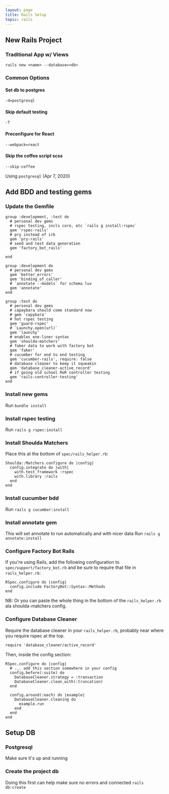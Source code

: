 ```yaml
---
layout: page
title: Rails Setup
topic: rails
---
```


## New Rails Project

### Traditional App w/ Views

`rails new <name> --database=<db>`

### Common Options

#### Set db to postgres

`-d=postgresql`

#### Skip default testing

`-T`

#### Preconfigure for React

`--webpack=react`

#### Skip the coffee script scss

`--skip-coffee`

Using `postgresql` (Apr 7, 2020)

## Add BDD and testing gems

### Update the Gemfile

```ru
group :development, :test do
  # personal dev gems
  # rspec testing, incls core, etc `rails g install:rspec`
  gem 'rspec-rails'
  # pry instead of irb
  gem 'pry-rails'
  # seed and test data generation
  gem 'factory_bot_rails'

end
```

```ru
group :development do
  # personal dev gems
  gem 'better_errors'
  gem 'binding_of_caller'
  # `annotate --models` for schema luv
  gem 'annotate'
end
```

```ru
group :test do
  # personal dev gems
  # capaybara should come standard now
  # gem 'capybara'
  # hot rspec testing
  gem 'guard-rspec'
  # `Launchy.open(url)`
  gem 'launchy'
  # enables one-liner syntax
  gem 'shoulda-matchers'
  # faker data to work with factory bot
  gem 'faker'
  # cucumber for end to end testing
  gem 'cucumber-rails', require: false
  # database cleaner to keep it squeakin
  gem 'database_cleaner-active_record'
  # if going old school RoR controller testing
  gem 'rails-controller-testing'
end
```

### Install new gems

Run `bundle install`

### Install rspec testing

Run `rails g rspec:install`

### Install Shoulda Matchers

Place this at the bottom of `spec/rails_helper.rb`:

```ru
Shoulda::Matchers.configure do |config|
  config.integrate do |with|
    with.test_framework :rspec
    with.library :rails
  end
end
```

### Install cucumber bdd

Run `rails g cucumber:install`

### Install annotate gem

This will set annotate to run automatically and with nicer data
Run `rails g annotate:install`

### Configure Factory Bot Rails

If you're using Rails, add the following configuration to `spec/support/factory_bot.rb` and be sure to require that file in `rails_helper.rb`:

```ru
RSpec.configure do |config|
  config.include FactoryBot::Syntax::Methods
end
```

NB: Or you can paste the whole thing in the bottom of the `rails_helper.rb` ala shoulda-matchers config.

### Configure Database Cleaner

Require the database cleaner in your `rails_helper.rb`, probably near where you require rspec at the top.

`require 'database_cleaner/active_record'`

Then, inside the config section:

```ru
RSpec.configure do |config|
  # ... add this section somewhere in your config
  config.before(:suite) do
    DatabaseCleaner.strategy = :transaction
    DatabaseCleaner.clean_with(:truncation)
  end

  config.around(:each) do |example|
    DatabaseCleaner.cleaning do
      example.run
    end
  end
end
```

## Setup DB

### Postgresql

Make sure it's up and running

### Create the project db

Doing this first can help make sure no errors and connected
`rails db:create`
